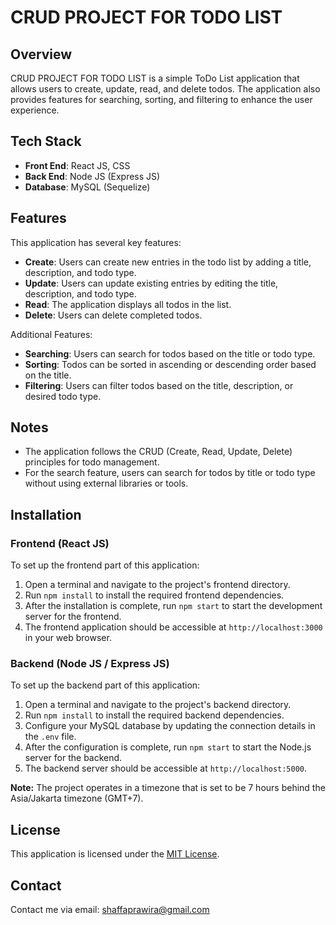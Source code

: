 # CRUD PROJECT FOR TODO LIST

## Overview

CRUD PROJECT FOR TODO LIST is a simple ToDo List application that allows users to create, update, read, and delete todos. The application also provides features for searching, sorting, and filtering to enhance the user experience.

## Tech Stack

- **Front End**: React JS, CSS
- **Back End**: Node JS (Express JS)
- **Database**: MySQL (Sequelize)

## Features

This application has several key features:

- **Create**: Users can create new entries in the todo list by adding a title, description, and todo type.
- **Update**: Users can update existing entries by editing the title, description, and todo type.
- **Read**: The application displays all todos in the list.
- **Delete**: Users can delete completed todos.

Additional Features:

- **Searching**: Users can search for todos based on the title or todo type.
- **Sorting**: Todos can be sorted in ascending or descending order based on the title.
- **Filtering**: Users can filter todos based on the title, description, or desired todo type.

## Notes

- The application follows the CRUD (Create, Read, Update, Delete) principles for todo management.
- For the search feature, users can search for todos by title or todo type without using external libraries or tools.

## Installation

### Frontend (React JS)

To set up the frontend part of this application:

1. Open a terminal and navigate to the project's frontend directory.
2. Run `npm install` to install the required frontend dependencies.
3. After the installation is complete, run `npm start` to start the development server for the frontend.
4. The frontend application should be accessible at `http://localhost:3000` in your web browser.

### Backend (Node JS / Express JS)

To set up the backend part of this application:

1. Open a terminal and navigate to the project's backend directory.
2. Run `npm install` to install the required backend dependencies.
3. Configure your MySQL database by updating the connection details in the `.env` file.
4. After the configuration is complete, run `npm start` to start the Node.js server for the backend.
5. The backend server should be accessible at `http://localhost:5000`.

**Note:** The project operates in a timezone that is set to be 7 hours behind the Asia/Jakarta timezone (GMT+7).

## License

This application is licensed under the [MIT License](LICENSE).

## Contact

Contact me via email: shaffaprawira@gmail.com
